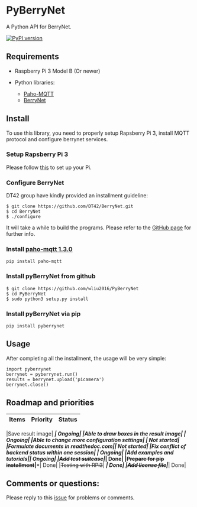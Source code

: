 # PyBerryNet
A Python API for BerryNet.
 
[![PyPI version](https://badge.fury.io/py/pyberrynet.svg)](https://badge.fury.io/py/pyberrynet)

## Requirements

* Raspberry Pi 3 Model B (Or newer)
          
* Python libraries:
    * [Paho-MQTT](https://pypi.python.org/pypi/paho-mqtt/1.3.0)
    * [BerryNet](https://github.com/DT42/BerryNet)

## Install
To use this library, you need to properly setup Rapsberry Pi 3, install MQTT protocol and configure berrynet services.

### Setup Rapsberry Pi 3
    
   Please follow [this](https://www.raspberrypi.org/documentation/setup/) to set up your Pi.
### Configure BerryNet

DT42 group have kindly provided an installment guideline:

    $ git clone https://github.com/DT42/BerryNet.git
    $ cd BerryNet
    $ ./configure
It will take a while to build the programs.  Please refer to the [GitHub page](https://github.com/DT42/BerryNet) for further info. 

### Install [paho-mqtt 1.3.0](https://pypi.python.org/pypi/paho-mqtt/1.3.0) 
    pip install paho-mqtt
### Install pyBerryNet from github
    $ git clone https://github.com/wliu2016/PyBerryNet
    $ cd PyBerryNet
    $ sudo python3 setup.py install

### Install pyBerryNet via pip
    pip install pyberrynet
 
## Usage
After completing all the installment, the usage will be very simple:
    
    import pyberrynet
    berrynet = pyberrynet.run()
    results = berrynet.upload('picamera')
    berrynet.close()
    
## Roadmap and priorities

| Items | Priority | Status|
|------------------------|--------------|----------------------|

|Save result image| *****| Ongoing|
|Able to draw boxes in the result image| ****| Ongoing|
|Able to change more configuration settings| ****| Not started|
|Formulate documents in readthedoc.com|****| Not started|
|Fix conflict of backend status within one session| ****| Ongoing|
|Add examples and tutorials|***| Ongoing|
|~~Add test suitcase~~|******| Done|
|~~Prepare for pip installment~~|*****| Done|
|~~Testing with RPi3~~| *****| Done|
|~~Add license file~~|*****| Done|

## Comments or questions:

Please reply to this [issue](https://github.com/wliu2016/PyBerryNet/issues/1) for problems or comments.
